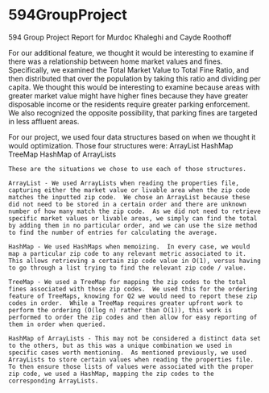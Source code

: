 # 594GroupProject
594 Group Project Report for Murdoc Khaleghi and Cayde Roothoff


For our additional feature, we thought it would be interesting to examine if there was a relationship between home market values and fines.  Specifically, we examined the Total Market Value to Total Fine Ratio, and then distributed that over the population by taking this ratio and dividing per capita.  We thought this would be interesting to examine because areas with greater market value might have higher fines because they have greater disposable income or the residents require greater parking enforcement.  We also recognized the opposite possibility, that parking fines are targeted in less affluent areas.  

For our project, we used four data structures based on when we thought it would optimization.  Those four structures were:
ArrayList
HashMap
TreeMap
HashMap of ArrayLists

	These are the situations we chose to use each of those structures.  

	ArrayList - We used ArrayLists when reading the properties file, capturing either the market value or livable area when the zip code matches the inputted zip code.  We chose an ArrayList because these did not need to be stored in a certain order and there are unknown number of how many match the zip code.  As we did not need to retrieve specific market values or livable areas, we simply can find the total by adding them in no particular order, and we can use the size method to find the number of entries for calculating the average.  

	HashMap - We used HashMaps when memoizing.  In every case, we would map a particular zip code to any relevant metric associated to it.  This allows retrieving a certain zip code value in O(1), versus having to go through a list trying to find the relevant zip code / value.  

	TreeMap - We used a TreeMap for mapping the zip codes to the total fines associated with those zip codes.  We used this for the ordering feature of TreeMaps, knowing for Q2 we would need to report these zip codes in order.  While a TreeMap requires greater upfront work to perform the ordering (O(log n) rather than O(1)), this work is performed to order the zip codes and then allow for easy reporting of them in order when queried.  

	HashMap of ArrayLists - This may not be considered a distinct data set to the others, but as this was a unique combination we used in specific cases worth mentioning.  As mentioned previously, we used ArrayLists to store certain values when reading the properties file.  To then ensure those lists of values were associated with the proper zip code, we used a HashMap, mapping the zip codes to the corresponding ArrayLists.  







